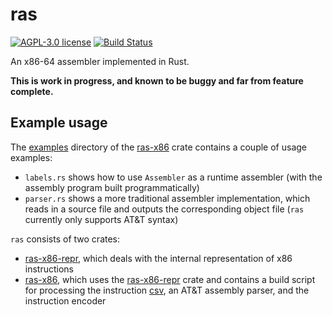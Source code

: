 # ras

[![AGPL-3.0 license][agpl-badge]][agpl-url]
[![Build Status][actions-badge]][actions-url]

[agpl-badge]: https://img.shields.io/badge/license-AGPL-purple.svg
[agpl-url]: https://github.com/gabi-250/ras/blob/master/LICENSE
[actions-badge]: https://github.com/gabi-250/ras/actions/workflows/test.yaml/badge.svg
[actions-url]: https://github.com/gabi-250/ras/actions/workflows/test.yaml?query=branch%3Amaster+workflow%3ATests

An x86-64 assembler implemented in Rust.

**This is work in progress, and known to be buggy and far from feature complete.**

## Example usage

The [examples] directory of the [ras-x86] crate contains a couple of usage
examples:
* `labels.rs` shows how to use `Assembler` as a runtime assembler (with the
  assembly program built programmatically)
* `parser.rs` shows a more traditional assembler implementation, which reads in
  a source file and outputs the corresponding object file (`ras` currently only
  supports AT&T syntax)

`ras` consists of two crates:
* [ras-x86-repr], which deals with the internal representation of x86
  instructions
* [ras-x86], which uses the [ras-x86-repr] crate and contains a build script for
  processing the instruction [csv], an AT&T assembly parser, and the instruction
  encoder

[examples]: https://github.com/gabi-250/ras/tree/master/ras-x86/examples
[csv]: https://github.com/GregoryComer/x86-csv/tree/c638bbbaa17f0c81abaa7e84a968335c985542fa
[ras-x86]: https://github.com/gabi-250/ras/tree/master/ras-x86
[ras-x86-repr]: https://github.com/gabi-250/ras/tree/master/ras-x86-repr
